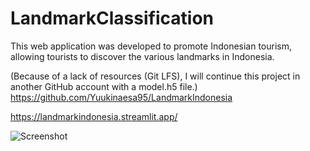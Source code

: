 # LandmarkClassification
This web application was developed to promote Indonesian tourism, allowing tourists to discover the various landmarks in Indonesia.

(Because of a lack of resources (Git LFS), I will continue this project in another GitHub account with a model.h5 file.)
https://github.com/Yuukinaesa95/LandmarkIndonesia

https://landmarkindonesia.streamlit.app/

![Screenshot](Screenshot.png)
